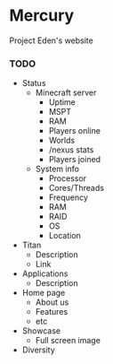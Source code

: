 # Mercury

Project Eden's website

### TODO

- Status
	- Minecraft server
		- Uptime
		- MSPT
		- RAM
		- Players online
		- Worlds
		- /nexus stats
		- Players joined
	- System info
		- Processor
		- Cores/Threads
		- Frequency
		- RAM
		- RAID
		- OS
		- Location
- Titan
	- Description
	- Link
- Applications
	- Description
- Home page
	- About us
	- Features
	- etc
- Showcase
	- Full screen image
- Diversity
